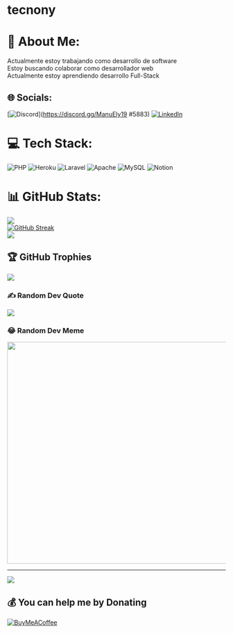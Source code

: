 # tecnony
# 💫 About Me:
Actualmente estoy trabajando como desarrollo de software<br>Estoy buscando colaborar como desarrollador web<br>Actualmente estoy aprendiendo desarrollo Full-Stack


## 🌐 Socials:
[![Discord](https://img.shields.io/badge/Discord-%237289DA.svg?logo=discord&logoColor=white)](https://discord.gg/ManuEly19 #5883) [![LinkedIn](https://img.shields.io/badge/LinkedIn-%230077B5.svg?logo=linkedin&logoColor=white)](https://linkedin.com/in/manuely19) 

# 💻 Tech Stack:
![PHP](https://img.shields.io/badge/php-%23777BB4.svg?style=for-the-badge&logo=php&logoColor=white) ![Heroku](https://img.shields.io/badge/heroku-%23430098.svg?style=for-the-badge&logo=heroku&logoColor=white) ![Laravel](https://img.shields.io/badge/laravel-%23FF2D20.svg?style=for-the-badge&logo=laravel&logoColor=white) ![Apache](https://img.shields.io/badge/apache-%23D42029.svg?style=for-the-badge&logo=apache&logoColor=white) ![MySQL](https://img.shields.io/badge/mysql-%2300f.svg?style=for-the-badge&logo=mysql&logoColor=white) ![Notion](https://img.shields.io/badge/Notion-%23000000.svg?style=for-the-badge&logo=notion&logoColor=white)
# 📊 GitHub Stats:
![](https://github-readme-stats.vercel.app/api?username=ManuEly19&theme=dracula&hide_border=false&include_all_commits=false&locale=es&count_private=false)<br/>
[![GitHub Streak](https://github-readme-streak-stats.herokuapp.com?user=ManuEly19&theme=dracula&locale=es)](https://git.io/streak-stats)<br/>
![](https://github-readme-stats.vercel.app/api/top-langs/?username=ManuEly19&theme=dracula&hide_border=false&include_all_commits=false&locale=es&count_private=false&layout=compact)

## 🏆 GitHub Trophies
![](https://github-profile-trophy.vercel.app/?username=ManuEly19&theme=dracula&no-frame=false&no-bg=true&margin-w=4)

### ✍️ Random Dev Quote
![](https://quotes-github-readme.vercel.app/api?type=vetical&locale=es&theme=merko)

### 😂 Random Dev Meme
<img src="https://random-memer.herokuapp.com/" width="512px"/>

---
[![](https://visitcount.itsvg.in/api?id=ManuEly19&icon=5&color=10)](https://visitcount.itsvg.in)

  ## 💰 You can help me by Donating
  [![BuyMeACoffee](https://img.shields.io/badge/Buy%20Me%20a%20Coffee-ffdd00?style=for-the-badge&logo=buy-me-a-coffee&logoColor=black)](https://buymeacoffee.com/ManuEly19) 

  
<!-- Proudly created with GPRM ( https://gprm.itsvg.in ) -->
